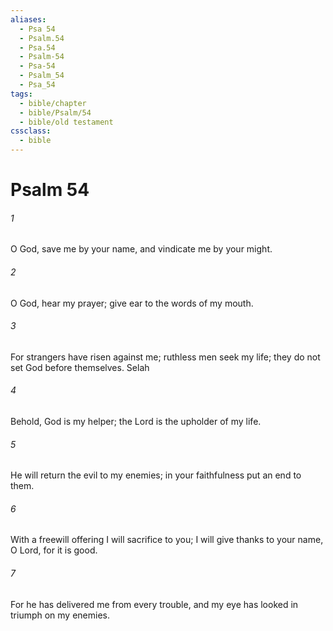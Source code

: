 ```yaml
---
aliases:
  - Psa 54
  - Psalm.54
  - Psa.54
  - Psalm-54
  - Psa-54
  - Psalm_54
  - Psa_54
tags:
  - bible/chapter
  - bible/Psalm/54
  - bible/old testament
cssclass:
  - bible
---
```


# Psalm 54

###### 1
O God, save me by your name, and vindicate me by your might.
###### 2
O God, hear my prayer; give ear to the words of my mouth.
###### 3
For strangers have risen against me; ruthless men seek my life; they do not set God before themselves. Selah
###### 4
Behold, God is my helper; the Lord is the upholder of my life.
###### 5
He will return the evil to my enemies; in your faithfulness put an end to them.
###### 6
With a freewill offering I will sacrifice to you; I will give thanks to your name, O Lord, for it is good.
###### 7
For he has delivered me from every trouble, and my eye has looked in triumph on my enemies.


